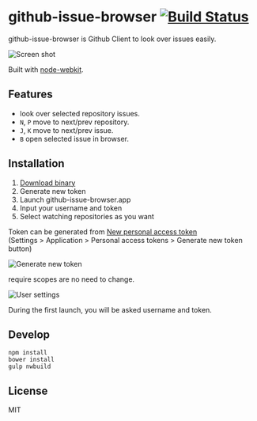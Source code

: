 # github-issue-browser [![Build Status](https://travis-ci.org/ykhs/github-issue-browser.svg?branch=master)](https://travis-ci.org/ykhs/github-issue-browser)

github-issue-browser is Github Client to look over issues easily.

![Screen shot](https://monosnap.com/image/5lrtLqRtPiSuEvJp0ddxNxTsFYW1f4.png)

Built with [node-webkit](https://github.com/rogerwang/node-webkit).

## Features

- look over selected repository issues.
- `N`, `P` move to next/prev repository.
- `J`, `K` move to next/prev issue.
- `B` open selected issue in browser.

## Installation

1. [Download binary](https://github.com/ykhs/github-issue-browser/releases/latest)
1. Generate new token
1. Launch github-issue-browser.app
1. Input your username and token
1. Select watching repositories as you want

Token can be generated from [New personal access token](https://github.com/settings/tokens/new)  
(Settings > Application > Personal access tokens > Generate new token button)

![Generate new token](https://monosnap.com/image/NIrXblyjQkdp1e8euatOgwpqW2cXVR.png)

require scopes are no need to change.

![User settings](https://monosnap.com/image/Q3oxl991JOzWsnk3xd7a88razFVHde.png)

During the first launch, you will be asked username and token.

## Develop

```
npm install
bower install
gulp nwbuild
```

## License

MIT
